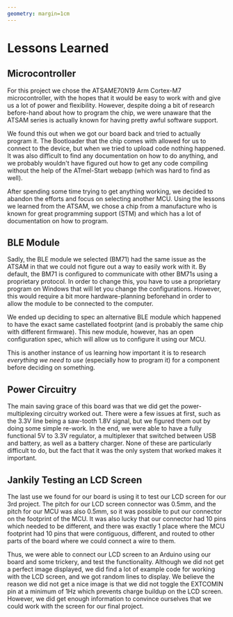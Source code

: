 ```yaml
---
geometry: margin=1cm
---
```

# Lessons Learned

## Microcontroller

For this project we chose the ATSAME70N19 Arm Cortex-M7 microcontroller, with the hopes that it would be easy to work with and give us a lot of power and flexibility. However, despite doing a bit of research before-hand about how to program the chip, we were unaware that the ATSAM series is actually known for having pretty awful software support. 

We found this out when we got our board back and tried to actually program it. The Bootloader that the chip comes with allowed for us to connect to the device, but when we tried to upload code nothing happened. It was also difficult to find any documentation on how to do anything, and we probably wouldn't have figured out how to get any code compiling without the help of the ATmel-Start webapp (which was hard to find as well).

After spending some time trying to get anything working, we decided to abandon the efforts and focus on selecting another MCU. Using the lessons we learned from the ATSAM, we chose a chip from a manufacture who is known for great programming support (STM) and which has a lot of documentation on how to program.


## BLE Module

Sadly, the BLE module we selected (BM71) had the same issue as the ATSAM in that we could not figure out a way to easily work with it. By default, the BM71 is configured to communicate with other BM71s using a proprietary protocol. In order to change this, you have to use a proprietary program on Windows that will let you change the configurations. However, this would require a bit more hardware-planning beforehand in order to allow the module to be connected to the computer. 

We ended up deciding to spec an alternative BLE module which happened to have the exact same castellated footprint (and is probably the same chip with different firmware). This new module, however, has an open configuration spec, which will allow us to configure it using our MCU.

This is another instance of us learning how important it is to research *everything we need to use* (especially how to program it) for a component before deciding on something.

## Power Circuitry

The main saving grace of this board was that we did get the power-multiplexing circuitry worked out. There were a few issues at first, such as the 3.3V line being a saw-tooth 1.8V signal, but we figured them out by doing some simple re-work. In the end, we were able to have a fully functional 5V to 3.3V regulator, a multiplexer that switched between USB and battery, as well as a battery charger. None of these are particularly difficult to do, but the fact that it was the only system that worked makes it important.

## Jankily Testing an LCD Screen

The last use we found for our board is using it to test our LCD screen for our 3rd project. The pitch for our LCD screen connector was 0.5mm, and the pitch for our MCU was also 0.5mm, so it was possible to put our connector on the footprint of the MCU. It was also lucky that our connector had 10 pins which needed to be different, and there was exactly 1 place where the MCU footprint had 10 pins that were contiguous, different, and routed to other parts of the board where we could connect a wire to them.

Thus, we were able to connect our LCD screen to an Arduino using our board and some trickery, and test the functionality. Although we did not get a perfect image displayed, we did find a lot of example code for working with the LCD screen, and we got random lines to display. We believe the reason we did not get a nice image is that we did not toggle the EXTCOMIN pin at a minimum of 1Hz which prevents charge buildup on the LCD screen. However, we did get enough information to convince ourselves that we could work with the screen for our final project.

